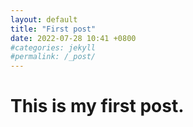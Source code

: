 ```yaml
---
layout: default
title: "First post"
date: 2022-07-28 10:41 +0800
#categories: jekyll
#permalink: /_post/
---
```


# This is my first post.
